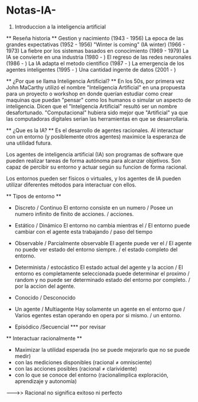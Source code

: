 # Notas-IA-

1. Introduccion a la inteligencia artificial 

** Reseña historia **
    Gestion y nacimiento (1943 - 1956)
    La epoca de las grandes expectativas (1952 - 1956)
    "Winter is coming" (IA winter) (1966 - 1973)
    La fiebre por los sistemas basados en conocimiento (1969 - 1979)
    La IA se convierte en una industria (1980 - )
    El regreso de las redes neuronales (1986 - )
    La IA adapta el metodo científico (1987 - )
    La emergencia de los agentes inteligentes (1995 - )
    Una cantidad ingente de datos (2001 - )

** ¿Por que se llama Inteligencia Artificial? **
  En los 50s, por primera vez John MaCarthy utilizó el nombre "Inteligencia Artificial"
  en una propuesta para un proyecto o workshop en donde querían estudiar
  como crear maquinas que puedan "pensar" como los humanos o simular un aspecto de
  inteligencia. Dicen que el "Intelgencia Artificial" resultó ser un nombre desafortunado.
  "Computacional" hubiera sido mejor que "Artificial" ya que las computadoras digitales
  serian las herramientas en que se desarrollaria.

** ¿Que es la IA? **
  Es el desarrollo de agentes racionales. Al interactuar con un entorno (y posiblemente otros 
  agentes) maximice la esperanza de una utilidad futura.

  Los agentes de inteligencia artificial (IA) son programas de software que pueden    realizar tareas de forma autónoma para alcanzar objetivos. Son capaz de percibir su entorno y actuar según su funcion de forma racional.

  Los entornos pueden ser físicos o virtuales, y los agentes de IA pueden utilizar diferentes métodos
  para interactuar con ellos.

  

** Tipos de entorno **
- Discreto / Continuo
      El entorno consiste en un numero / Posee un numero infinito de
      finito de acciones.              / acciones.
- Estático / Dinámico
      El entorno no cambia mientras el  / El entorno puede cambiar con el
      agente esta trabajando            / paso del tiempo
- Observable / Parcialmente observable
      El agente puede ver el       / El agente no puede ver
      estado del entorno siempre.  / el estado completo del entorno.
  
- Determinista / estocástico
      El estado actual del agente y la accion  / El entorno es completamente
      seleccionada puede determinar el proximo / random y no puede ser determinado
      estado del entorno por completo.         / por la accion del agente.
  
- Conocido / Desconocido
- Un agente / Multiagente
      Hay solamente un agente en el entorno que  / Varios egentes estan operando en
      opera por si mismo.                        / un entorno.
  
- Episódico /Secuencial
      *** por revisar
      

** Interactuar racionalmente **
- Maximizar la utilidad esperada 
  (no se puede mejorarlo que no se puede medir)
- con las mediciones disponibles (racional ≠ omnisciente)
- con las acciones posibles (racional ≠ clarividente)  
- con lo que se conoce del entorno (racionalimplica exploración,
  aprendizaje y autonomía)
  
 --->> Racional no significa exitoso ni perfecto













  
  
